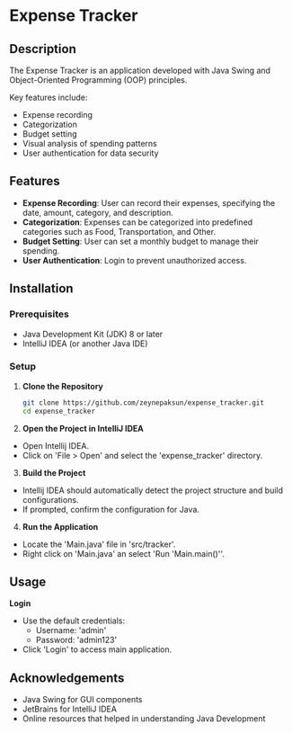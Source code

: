 # Expense Tracker

## Description

The Expense Tracker is an application developed with Java Swing and Object-Oriented Programming (OOP) principles.

Key features include:
- Expense recording
- Categorization
- Budget setting
- Visual analysis of spending patterns
- User authentication for data security

## Features

- **Expense Recording**: User can record their expenses, specifying the date, amount, category, and description.
- **Categorization**: Expenses can be categorized into predefined categories such as Food, Transportation, and Other.
- **Budget Setting**: User can set a monthly budget to manage their spending.
- **User Authentication**: Login to prevent unauthorized access.

## Installation

### Prerequisites

- Java Development Kit (JDK) 8 or later
- IntelliJ IDEA (or another Java IDE)

### Setup

1. **Clone the Repository**

   ```bash
   git clone https://github.com/zeynepaksun/expense_tracker.git
   cd expense_tracker
2. **Open the Project in IntelliJ IDEA**
  - Open Intellij IDEA.
  - Click on 'File > Open' and select the 'expense_tracker' directory.
3. **Build the Project**
  - Intellij IDEA should automatically detect the project structure and build configurations.
  - If prompted, confirm the configuration for Java.
4. **Run the Application**
  - Locate  the 'Main.java' file in 'src/tracker'.
  - Right click on 'Main.java' an select 'Run 'Main.main()''.

## Usage
**Login**
   - Use the default credentials:
     - Username: 'admin'
     - Password: 'admin123'
   - Click 'Login' to access main application.

## Acknowledgements
- Java Swing for GUI components
- JetBrains for IntelliJ IDEA
- Online resources that helped in understanding Java Development
